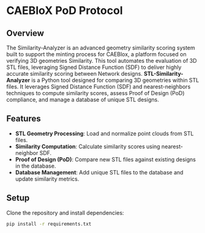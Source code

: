 # CAEBloX PoD Protocol

## Overview
The Similarity-Analyzer is an advanced geometry similarity scoring system built to support the minting process for CAEBlox, a platform focused on verifying 3D geometries Similarity. This tool automates the evaluation of 3D STL files, leveraging Signed Distance Function (SDF) to deliver highly accurate similarity scoring between Network designs.
**STL-Similarity-Analyzer** is a Python tool designed for comparing 3D geometries within STL files. It leverages Signed Distance Function (SDF) and nearest-neighbors techniques to compute similarity scores, assess Proof of Design (PoD) compliance, and manage a database of unique STL designs.




## Features
- **STL Geometry Processing**: Load and normalize point clouds from STL files.
- **Similarity Computation**: Calculate similarity scores using nearest-neighbor SDF.
- **Proof of Design (PoD)**: Compare new STL files against existing designs in the database.
- **Database Management**: Add unique STL files to the database and update similarity metrics.

## Setup
Clone the repository and install dependencies:
```bash
pip install -r requirements.txt
